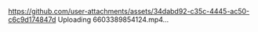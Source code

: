 
https://github.com/user-attachments/assets/34dabd92-c35c-4445-ac50-c6c9d174847d
Uploading 6603389854124.mp4…

